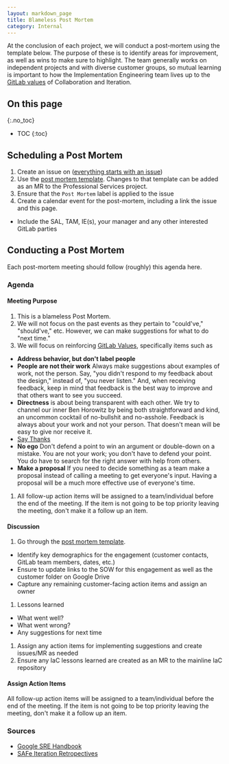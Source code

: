 ```yaml
---
layout: markdown_page
title: Blameless Post Mortem
category: Internal
---
```

At the conclusion of each project, we will conduct a post-mortem using the template below.  The purpose of these is to identify areas for improvement, as well as wins to make sure to highlight.  The team generally works on independent projects and with diverse customer groups, so mutual learning is important to how the Implementation Engineering team lives up to the [GitLab values](https://github.com/daijapan/test/tree/master/values/index.html.md) of Collaboration and Iteration.

## On this page
{:.no_toc}

- TOC
{:toc}

## Scheduling a Post Mortem

1. Create an issue on ([everything starts with an issue](https://github.com/daijapan/test/tree/master/communication/#everything-starts-with-an-issue))
1. Use the [post mortem template](https://gitlab.com/gitlab-com/customer-success/professional-services/blob/master/.gitlab/issue_templates/Post%20Mortem.md).  Changes to that template can be added as an MR to the Professional Services project.
1. Ensure that the `Post Mortem` label is applied to the issue
1. Create a calendar event for the post-mortem, including a link the issue and this page.
  - Include the SAL, TAM, IE(s), your manager and any other interested GitLab parties

## Conducting a Post Mortem

Each post-mortem meeting should follow (roughly) this agenda here.

### Agenda

#### Meeting Purpose
1. This is a blameless Post Mortem.
1. We will not focus on the past events as they pertain to "could've," "should've," etc. However, we can make suggestions for what to do "next time."
1. We will focus on reinforcing [GitLab Values](https://github.com/daijapan/test/tree/master/values/index.html.md), specifically items such as 
  - **Address behavior, but don't label people**
  - **People are not their work** Always make suggestions about examples of work, not the person. Say, "you didn't respond to my feedback about the design," instead of, "you never listen." And, when receiving feedback, keep in mind that feedback is the best way to improve and that others want to see you succeed.
  - **Directness** is about being transparent with each other. We try to channel our inner Ben Horowitz by being both straightforward and kind, an uncommon cocktail of no-bullshit and no-asshole. Feedback is always about your work and not your person. That doesn't mean will be easy to give nor receive it.
  - [Say Thanks](https://github.com/daijapan/test/tree/master/communication/#say-thanks)
  - **No ego** Don't defend a point to win an argument or double-down on a mistake. You are not your work; you don't have to defend your point. You do have to search for the right answer with help from others.
  - **Make a proposal** If you need to decide something as a team make a proposal instead of calling a meeting to get everyone's input. Having a proposal will be a much more effective use of everyone's time. 
1. All follow-up action items will be assigned to a team/individual before the end of the meeting. If the item is not going to be top priority leaving the meeting, don't make it a follow up an item.

#### Discussion
1. Go through the [post mortem template](https://gitlab.com/gitlab-com/customer-success/professional-services/blob/master/.gitlab/issue_templates/Post%20Mortem.md).
  - Identify key demographics for the engagement (customer contacts, GitLab team members, dates, etc.)
  - Ensure to update links to the SOW for this engagement as well as the customer folder on Google Drive
  - Capture any remaining customer-facing action items and assign an owner
1. Lessons learned
  - What went well?
  - What went wrong?
  - Any suggestions for next time
1. Assign any action items for implementing suggestions and create issues/MR as needed
1. Ensure any IaC lessons learned are created as an MR to the mainline IaC repository

#### Assign Action Items
All follow-up action items will be assigned to a team/individual before the end of the meeting. If the item is not going to be top priority leaving the meeting, don't make it a follow up an item.

### Sources
* [Google SRE Handbook](https://landing.google.com/sre/book/chapters/postmortem.html.md)
* [SAFe Iteration Retropectives](https://www.scaledagileframework.com/iteration-retrospective/)
